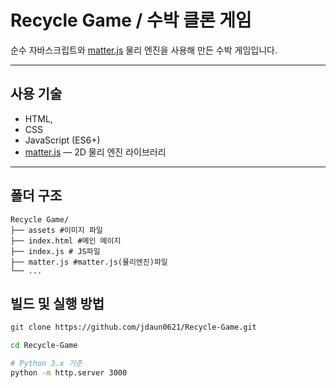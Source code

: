 # Recycle Game / 수박 클론 게임

순수 자바스크립트와 [matter.js](https://github.com/liabru/matter-js) 물리 엔진을 사용해 만든 수박 게임입니다.

---

## 사용 기술

- HTML, 
- CSS 
- JavaScript (ES6+)
- [matter.js](https://github.com/liabru/matter-js) — 2D 물리 엔진 라이브러리

---

## 폴더 구조

```
Recycle Game/
├── assets #이미지 파일
├── index.html #메인 메이지
├── index.js # JS파일
├── matter.js #matter.js(물리엔진)파일
└── ...

```


## 빌드 및 실행 방법


```bash
git clone https://github.com/jdaun0621/Recycle-Game.git

cd Recycle-Game

# Python 3.x 기준
python -m http.server 3000
